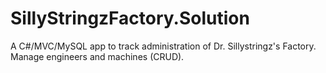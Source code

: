 # SillyStringzFactory.Solution

A C#/MVC/MySQL app to track administration of Dr. Sillystringz's Factory. Manage engineers and machines (CRUD).

